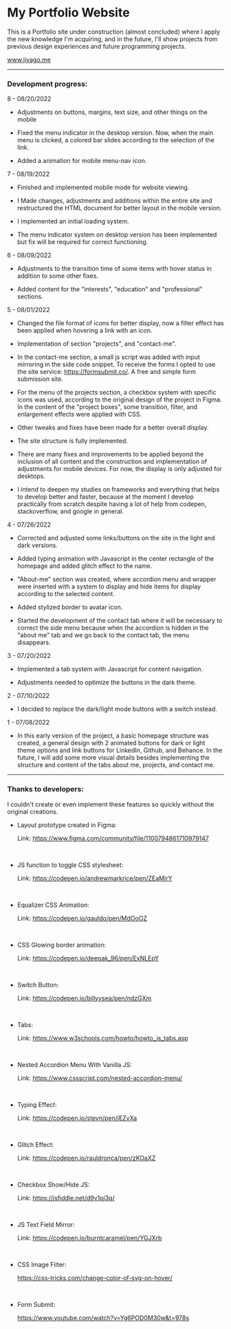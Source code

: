 # My Portfolio Website	

This is a Portfolio site under construction (almost concluded) where I apply the new knowledge I'm acquiring, and in the future, I'll show projects from previous design experiences and future programming projects.

www.jivago.me

------

### Development progress:



8 - 08/20/2022

   * Adjustments on buttons, margins, text size, and other things on the mobile 

   * Fixed the menu indicator in the desktop version. Now, when the main menu is clicked, a colored bar slides according to the selection of the link.

   * Added a animation for mobile menu-nav icon.



7 - 08/19/2022

   * Finished and implemented mobile mode for website viewing.

   * I Made changes, adjustments and additions within the entire site and restructured the HTML document for better layout in the mobile version.

   * I implemented an initial loading system.

   * The menu indicator system on desktop version has been implemented but fix will be required for correct functioning.



6 - 08/09/2022

   * Adjustments to the transition time of some items with hover status in addition to some other fixes.

   * Added content for the "interests", "education" and "professional" sections.

   

5 - 08/01/2022

   * Changed the file format of icons for better display, now a filter effect has been applied when hovering a link with an icon.

   * Implementation of section "projects", and "contact-me".

   * In the contact-me section, a small js script was added with input mirroring in the side code snippet. To receive the forms I opted to use the site service: https://formsubmit.co/. A free and simple form submission site.

   * For the menu of the projects section, a checkbox system with specific icons was used, according to the original design of the project in Figma. In the content of the "project boxes", some transition, filter, and enlargement effects were applied with CSS.

   * Other tweaks and fixes have been made for a better overall display.
   * The site structure is fully implemented.
   * There are many fixes and improvements to be applied beyond the inclusion of all content and the construction and implementation of adjustments for mobile devices. For now, the display is only adjusted for desktops.

   * I intend to deepen my studies on frameworks and everything that helps to develop better and faster, because at the moment I develop practically from scratch despite having a lot of help from codepen, stackoverflow, and google in general.



4 - 07/26/2022 

   * Corrected and adjusted some links/buttons on the site in the light and dark versions.

   * Added typing animation with Javascript in the center rectangle of the homepage and added glitch effect to the name.

   * "About-me" section was created, where accordion menu and wrapper were inserted with a system to display and hide items for display according to the selected content.

   * Added stylized border to avatar icon. 

   * Started the development of the contact tab where it will be necessary to correct the side menu because when the accordion is hidden in the "about me" tab and we go back to the contact tab, the menu disappears.



3 - 07/20/2022

   * Implemented a tab system with Javascript for content navigation.

   * Adjustments needed to optimize the buttons in the dark theme.




2 - 07/10/2022
   * I decided to replace the dark/light mode buttons with a switch instead.



1 - 07/08/2022
   * In this early version of the project, a basic homepage structure was created, a general design with 2 animated buttons for dark or light theme options and link buttons for LinkedIn, Github, and Behance. In the future, I will add some more visual details besides implementing the structure and content of the tabs about me, projects, and contact me.



------

### Thanks to developers:

I couldn't create or even implement these features so quickly without the original creations.



* Layout prototype created in Figma:

  Link: https://www.figma.com/community/file/1100794861710979147

  <br>

* JS function to toggle CSS stylesheet:

  Link: https://codepen.io/andrewmarkrice/pen/ZEaMjrY

  <br>

* Equalizer CSS Animation:

  Link: https://codepen.io/gauldo/pen/MdOoOZ

  <br>

* CSS Glowing border animation:

  Link: https://codepen.io/deepak_96/pen/ExNLEpY

  <br>

* Switch Button:

  Link: https://codepen.io/billyysea/pen/ndzGXm

  <br>

* Tabs:

  Link: https://www.w3schools.com/howto/howto_js_tabs.asp

  <br>

* Nested Accordion Menu With Vanilla JS:

  Link: https://www.cssscript.com/nested-accordion-menu/

  <br>

* Typing Effect:

  Link: https://codepen.io/stevn/pen/jEZvXa

  <br>

* Glitch Effect:

  Link: https://codepen.io/rauldronca/pen/zKOaXZ

  <br>

* Checkbox Show/Hide JS:

  Link: https://jsfiddle.net/d9v1pj3q/

  <br>

* JS Text Field Mirror:

  Link: https://codepen.io/burntcaramel/pen/YGJXrb

  <br>

* CSS Image Filter:

  https://css-tricks.com/change-color-of-svg-on-hover/

  <br>

* Form Submit:

  https://www.youtube.com/watch?v=Yg6POD0M30w&t=978s

